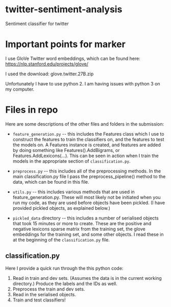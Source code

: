 # twitter-sentiment-analysis
Sentiment classifier for twitter

# Important points for marker

I use GloVe Twitter word embeddings, which can be found here: https://nlp.stanford.edu/projects/glove/

I used the download: glove.twitter.27B.zip

Unfortunately I have to use python 2. I am having issues with python 3 on my computer.

# Files in repo

Here are some descriptions of the other files and folders in the submission:

* ```feature_generation.py``` -- this includes the Features class which I use to construct the features to train the classifiers on, and the features to test the models on. A Features instance is created, and features are added by doing something like Features().AddBigrams, or Features.AddLexicons(...). This can be seen in action when I train the models in the appropriate section of ```classification.py```.

* ```preprocess.py``` -- this includes all of the preprocessing methods. In the main classification.py file I pass the preprocess_pipeline() method to the data, which can be found in this file.

* ```utils.py``` -- this includes various methods that are used in feature_generation.py. These will most likely not be initiated when you run my code, as they are used before objects have been pickled. (I have provided pickled objects, as explained below.)

* ```pickled_data``` directory -- this includes a number of serialised objects that took 15 minutes or more to create. These are the positive and negative lexicons sparse matrix from the training set, the glove embeddings for the training set, and some other objects. I read these in at the beginning of the ```classification.py``` file.


## classification.py

Here I provide a quick run through the this python code:

1. Read in train and dev sets. (Assumes the data is in the current working directory.) Produce the labels and the IDs as well.
2. Preprocess the train and dev sets.
3. Read in the serialised objects.
4. Train and test classifiers!
